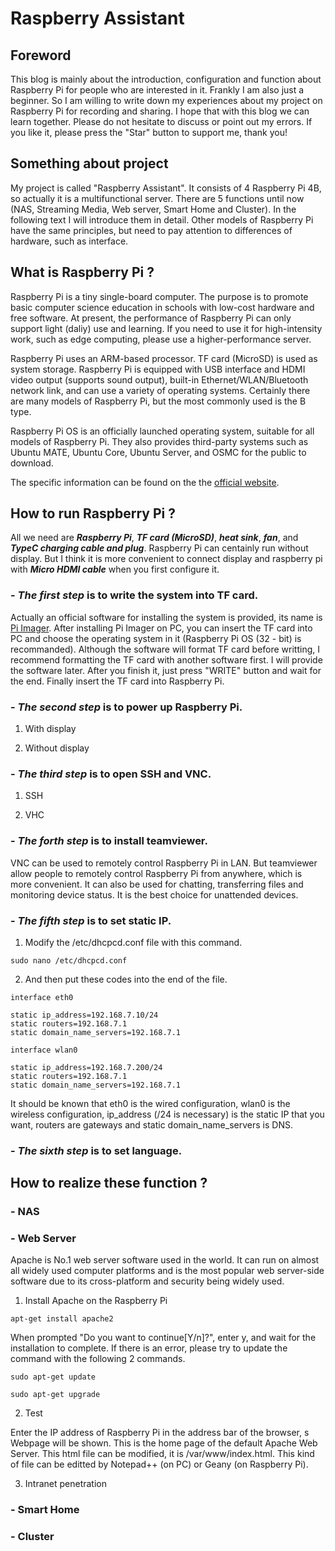# Raspberry Assistant

## Foreword

This blog is mainly about the introduction, configuration and function about Raspberry Pi for people who are interested in it. Frankly I am also just a beginner. So I am willing to write down my experiences about my project on Raspberry Pi for recording and sharing. I hope that with this blog we can learn together. Please do not hesitate to discuss or point out my errors. If you like it, please press the "Star" button to support me, thank you!

## Something about project

My project is called "Raspberry Assistant". It consists of 4 Raspberry Pi 4B, so actually it is a multifunctional server. There are 5 functions until now (NAS, Streaming Media, Web server, Smart Home and Cluster). In the following text I will introduce them in detail. Other models of Raspberry Pi have the same principles, but need to pay attention to differences of hardware, such as interface.

## What is Raspberry Pi ?

Raspberry Pi is a tiny single-board computer. The purpose is to promote basic computer science education in schools with low-cost hardware and free software. At present, the performance of Raspberry Pi can only support light (daliy) use and learning. If you need to use it for high-intensity work, such as edge computing, please use a higher-performance server.

Raspberry Pi uses an ARM-based processor. TF card (MicroSD) is used as system storage. Raspberry Pi is equipped with USB interface and HDMI video output (supports sound output), built-in Ethernet/WLAN/Bluetooth network link, and can use a variety of operating systems. Certainly there are many models of Raspberry Pi, but the most commonly used is the B type.

Raspberry Pi OS is an officially launched operating system, suitable for all models of Raspberry Pi. They also provides third-party systems such as Ubuntu MATE, Ubuntu Core, Ubuntu Server, and OSMC for the public to download.

The specific information can be found on the the [official website](https://www.raspberrypi.org/).

## How to run Raspberry Pi ?

All we need are _**Raspberry Pi**_, _**TF card (MicroSD)**_, _**heat sink**_, _**fan**_, and _**TypeC charging cable and plug**_. Raspberry Pi can centainly run without display. But I think it is more convenient to connect display and raspberry pi with _**Micro HDMI cable**_ when you first configure it. 

### - _**The first step**_ is to write the system into TF card.
 
Actually an official software for installing the system is provided, its name is [Pi Imager](https://www.raspberrypi.com/software/). After installing Pi Imager on PC, you can insert the TF card into PC and choose the operating system in it (Raspberry Pi OS (32 - bit) is recommanded). Although the software will format TF card before writting, I recommend formatting the TF card with another software first. I will provide the software later. After you finish it, just press "WRITE" button and wait for the end. Finally insert the TF card into Raspberry Pi.

### - _**The second step**_ is to power up Raspberry Pi.

1. With display

2. Without display

### - _**The third step**_ is to open SSH and VNC.

1. SSH

2. VHC

### - _**The forth step**_ is to install teamviewer.

VNC can be used to remotely control Raspberry Pi in LAN. But teamviewer allow people to remotely control Raspberry Pi from anywhere, which is more convenient. It can also be used for chatting, transferring files and monitoring device status. It is the best choice for unattended devices.





### - _**The fifth step**_ is to set static IP.

1. Modify the /etc/dhcpcd.conf file with this command.

`sudo nano /etc/dhcpcd.conf`

2. And then put these codes into the end of the file.

```
interface eth0
 
static ip_address=192.168.7.10/24
static routers=192.168.7.1
static domain_name_servers=192.168.7.1
 
interface wlan0
 
static ip_address=192.168.7.200/24
static routers=192.168.7.1
static domain_name_servers=192.168.7.1
```

It should be known that eth0 is the wired configuration, wlan0 is the wireless configuration, ip_address (/24 is necessary) is the static IP that you want, routers are gateways and static domain_name_servers is DNS.


### - _**The sixth step**_ is to set language.


## How to realize these function ?

### - NAS






### - Web Server

Apache is No.1 web server software used in the world. It can run on almost all widely used computer platforms and is the most popular web server-side software due to its cross-platform and security being widely used.

1. Install Apache on the Raspberry Pi

`apt-get install apache2`

When prompted "Do you want to continue[Y/n]?", enter y,  and wait for the installation to complete. If there is an error, please try to update the command with the following 2 commands.

`sudo apt-get update`

`sudo apt-get upgrade`

2. Test

Enter the IP address of Raspberry Pi in the address bar of the browser, s Webpage will be shown. This is the home page of the default Apache Web Server. This html file can be modified, it is /var/www/index.html. This kind of file can be editted by Notepad++ (on PC) or Geany (on Raspberry Pi).

3. Intranet penetration






### - Smart Home

### - Cluster
